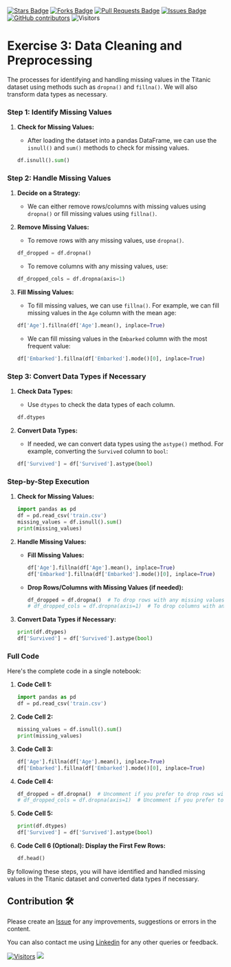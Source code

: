 
<a href="https://github.com/drshahizan/Python_EDA/stargazers"><img src="https://img.shields.io/github/stars/drshahizan/Python_EDA" alt="Stars Badge"/></a>
<a href="https://github.com/drshahizan/Python_EDA/network/members"><img src="https://img.shields.io/github/forks/drshahizan/Python_EDA" alt="Forks Badge"/></a>
<a href="https://github.com/drshahizan/Python_EDA/pulls"><img src="https://img.shields.io/github/issues-pr/drshahizan/Python_EDA" alt="Pull Requests Badge"/></a>
<a href="https://github.com/drshahizan/Python_EDA/issues"><img src="https://img.shields.io/github/issues/drshahizan/Python_EDA" alt="Issues Badge"/></a>
<a href="https://github.com/drshahizan/Python_EDA/graphs/contributors"><img alt="GitHub contributors" src="https://img.shields.io/github/contributors/drshahizan/Python_EDA?color=2b9348"></a>
![Visitors](https://api.visitorbadge.io/api/visitors?path=https%3A%2F%2Fgithub.com%2Fdrshahizan%2FPython_EDA&labelColor=%23d9e3f0&countColor=%23697689&style=flat)

# Exercise 3: Data Cleaning and Preprocessing

The processes for identifying and handling missing values in the Titanic dataset using methods such as `dropna()` and `fillna()`. We will also transform data types as necessary.


### Step 1: Identify Missing Values
1. **Check for Missing Values:**
   - After loading the dataset into a pandas DataFrame, we can use the `isnull()` and `sum()` methods to check for missing values.

   ```python
   df.isnull().sum()
   ```

### Step 2: Handle Missing Values
1. **Decide on a Strategy:**
   - We can either remove rows/columns with missing values using `dropna()` or fill missing values using `fillna()`.

2. **Remove Missing Values:**
   - To remove rows with any missing values, use `dropna()`.
   ```python
   df_dropped = df.dropna()
   ```
   - To remove columns with any missing values, use:
   ```python
   df_dropped_cols = df.dropna(axis=1)
   ```

3. **Fill Missing Values:**
   - To fill missing values, we can use `fillna()`. For example, we can fill missing values in the `Age` column with the mean age:
   ```python
   df['Age'].fillna(df['Age'].mean(), inplace=True)
   ```
   - We can fill missing values in the `Embarked` column with the most frequent value:
   ```python
   df['Embarked'].fillna(df['Embarked'].mode()[0], inplace=True)
   ```

### Step 3: Convert Data Types if Necessary
1. **Check Data Types:**
   - Use `dtypes` to check the data types of each column.
   ```python
   df.dtypes
   ```

2. **Convert Data Types:**
   - If needed, we can convert data types using the `astype()` method. For example, converting the `Survived` column to `bool`:
   ```python
   df['Survived'] = df['Survived'].astype(bool)
   ```

### Step-by-Step Execution

1. **Check for Missing Values:**
   ```python
   import pandas as pd
   df = pd.read_csv('train.csv')
   missing_values = df.isnull().sum()
   print(missing_values)
   ```

2. **Handle Missing Values:**

   - **Fill Missing Values:**
     ```python
     df['Age'].fillna(df['Age'].mean(), inplace=True)
     df['Embarked'].fillna(df['Embarked'].mode()[0], inplace=True)
     ```

   - **Drop Rows/Columns with Missing Values (if needed):**
     ```python
     df_dropped = df.dropna()  # To drop rows with any missing values
     # df_dropped_cols = df.dropna(axis=1)  # To drop columns with any missing values
     ```

3. **Convert Data Types if Necessary:**
   ```python
   print(df.dtypes)
   df['Survived'] = df['Survived'].astype(bool)
   ```

### Full Code
Here's the complete code in a single notebook:

1. **Code Cell 1:**
   ```python
   import pandas as pd
   df = pd.read_csv('train.csv')
   ```

2. **Code Cell 2:**
   ```python
   missing_values = df.isnull().sum()
   print(missing_values)
   ```

3. **Code Cell 3:**
   ```python
   df['Age'].fillna(df['Age'].mean(), inplace=True)
   df['Embarked'].fillna(df['Embarked'].mode()[0], inplace=True)
   ```

4. **Code Cell 4:**
   ```python
   df_dropped = df.dropna()  # Uncomment if you prefer to drop rows with any missing values
   # df_dropped_cols = df.dropna(axis=1)  # Uncomment if you prefer to drop columns with any missing values
   ```

5. **Code Cell 5:**
   ```python
   print(df.dtypes)
   df['Survived'] = df['Survived'].astype(bool)
   ```

6. **Code Cell 6 (Optional): Display the First Few Rows:**
   ```python
   df.head()
   ```

By following these steps, you will have identified and handled missing values in the Titanic dataset and converted data types if necessary.


## Contribution 🛠️
Please create an [Issue](https://github.com/drshahizan/Python_EDA/issues) for any improvements, suggestions or errors in the content.

You can also contact me using [Linkedin](https://www.linkedin.com/in/drshahizan/) for any other queries or feedback.

[![Visitors](https://api.visitorbadge.io/api/visitors?path=https%3A%2F%2Fgithub.com%2Fdrshahizan&labelColor=%23697689&countColor=%23555555&style=plastic)](https://visitorbadge.io/status?path=https%3A%2F%2Fgithub.com%2Fdrshahizan)
![](https://hit.yhype.me/github/profile?user_id=81284918)


